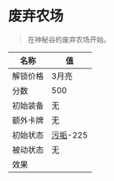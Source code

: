 # 废弃农场  
> 在神秘谷的废弃农场开始。  
  
名称  |  值  
----  |  ----  
解锁价格  |  3月亮  
分数  |  500  
初始装备  |  无  
额外卡牌  |  无  
初始状态  |  [污垢](Filth.md)-225  
被动状态  |  无  
效果  |    


<script>document.title="废弃农场 - 卡牌生存百科 Card Survival Wiki";</script>